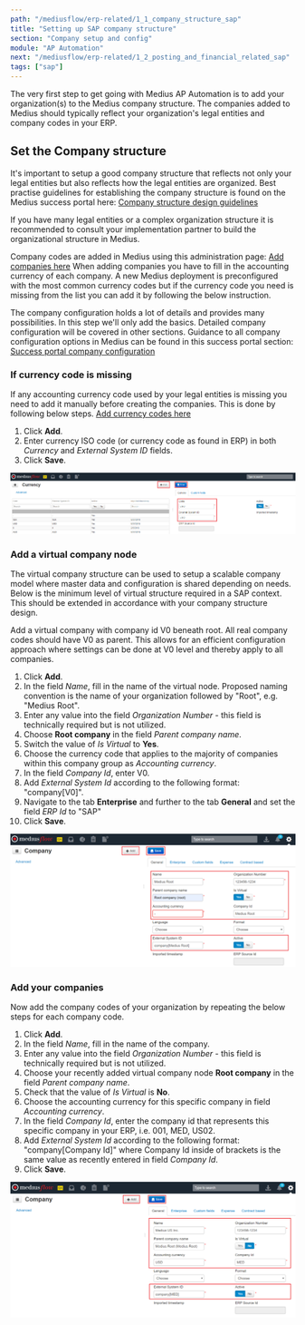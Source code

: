 ```yaml
---
path: "/mediusflow/erp-related/1_1_company_structure_sap"
title: "Setting up SAP company structure"
section: "Company setup and config"
module: "AP Automation"
next: "/mediusflow/erp-related/1_2_posting_and_financial_related_sap"
tags: ["sap"]
---
```

The very first step to get going with Medius AP Automation is to add your organization(s) to the Medius company structure. The companies added to Medius should typically reflect your organization's legal entities and company codes in your ERP.

## Set the Company structure
It's important to setup a good company structure that reflects not only your legal entities but also reflects how the legal entities are organized.
Best practise guidelines for establishing the company structure is found on the Medius success portal here: [Company structure design guidelines](https://success.mediusflow.com/documentation/administration_guide/administration_pages/configuration_tutorials/company_structure/)

If you have many legal entities or a complex organization structure it is recommended to consult your implementation partner to build the organizational structure in Medius.

Company codes are added in Medius using this administration page: [Add companies here](https://cloud.mediusflow.com/$TenantNameQA/#/Administration/Medius.Core.Entities.Company)
When adding companies you have to fill in the accounting currency of each company. A new Medius deployment is preconfigured with the most common currency codes but if the currency code you need is missing from the list you can add it by following the below instruction.

The company configuration holds a lot of details and provides many possibilities. In this step we'll only add the basics. Detailed company configuration will be covered in other sections.
Guidance to all company configuration options in Medius can be found in this success portal section: [Success portal company configuration](https://success.mediusflow.com/documentation/administration_guide/administration_pages/company/)

### If currency code is missing
If any accounting currency code used by your legal entities is missing you need to add it manually before creating the companies. This is done by following below steps.
[Add currency codes here](https://cloud.mediusflow.com/$TenantNameQA/#/Administration/Medius.Core.Entities.Currency)

1. Click **Add**.
2. Enter currency ISO code (or currency code as found in ERP) in both *Currency* and *External System ID* fields.
3. Click **Save**.

![](./images/AddCurrencyCode.png)

### Add a virtual company node
The virtual company structure can be used to setup a scalable company model where master data and configuration is shared depending on needs. Below is the minimum level of virtual structure required in a SAP context. 
This should be extended in accordance with your company structure design.

Add a virtual company with company id V0 beneath root. All real company codes should have V0 as parent. 
This allows for an efficient configuration approach where settings can be done at V0 level and thereby apply to all companies.

1. Click **Add**.
2. In the field *Name*, fill in the name of the virtual node. Proposed naming convention is the name of your organization followed by "Root", e.g. "Medius Root".
3. Enter any value into the field *Organization Number* - this field is technically required but is not utilized.
4. Choose **Root company** in the field *Parent company name*.
5. Switch the value of *Is Virtual* to **Yes**.
6. Choose the currency code that applies to the majority of companies within this company group as *Accounting currency*.
7. In the field *Company Id*, enter V0.
8. Add *External System Id* according to the following format: "company[V0]".
9. Navigate to the tab **Enterprise** and further to the tab **General**  and set the field *ERP Id* to "SAP"
10. Click **Save**.

![](./images/AddVirtualCompany.png)

### Add your companies
Now add the company codes of your organization by repeating the below steps for each company code.

1. Click **Add**.
2. In the field *Name*, fill in the name of the company.
3. Enter any value into the field *Organization Number* - this field is technically required but is not utilized.
4. Choose your recently added virtual company node **Root company** in the field *Parent company name*.
5. Check that the value of *Is Virtual* is **No**.
6. Choose the accounting currency for this specific company in field *Accounting currency*.
7. In the field *Company Id*, enter the company id that represents this specific company in your ERP, i.e. 001, MED, US02.
8. Add *External System Id* according to the following format: "company[Company Id]" where Company Id inside of brackets is the same value as recently entered in field *Company Id*.
9. Click **Save**.

![](./images/AddCompany.png)



